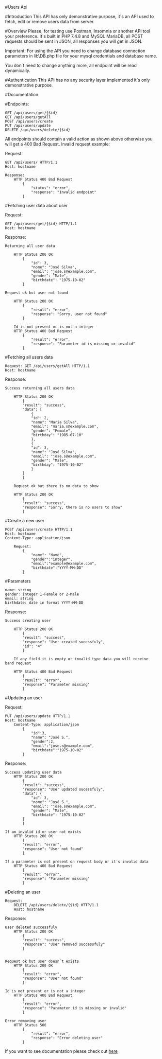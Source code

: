 #Users Api

#Introduction
This API has only demonstrative purpose, it´s an API used to fetch, edit or remove users data from server.

#Overview
Please, for testing use Postman, Insomnia or another API tool your preference. It´s built in PHP 7.4.8 and MySQL MariaDB, all POST requests should be sent in JSON, all responses you will get in JSON.

Important: For using the API you need to change database connection parameters in lib\DB.php file for your mysql credentials and database name.

You don´t need to change anything more, all endpoint will be read dynamically.

#Authentication
This API has no any security layer implemented it´s only demonstrative purpose.

#Documentation

#Endpoints:

    GET /api/users/get/{$id}
    GET /api/users/getAll
    POST /api/users/create
    PUT /api/users/update
    DELETE /api/users/delete/{$id}


All endpoints should contain a valid action as shown above otherwise you will get a 400 Bad Request.
Invalid request example:

Request:

    GET /api/users/ HTTP/1.1
    Host: hostname

    Response:
        HTTP Status 400 Bad Request
            {
                "status": "error",
                "response": "Invalid endpoint"
            }


#Fetching user data about user

Request:

    GET /api/users/get/{$id} HTTP/1.1
    Host: hostname

Response:

    Returning all user data

        HTTP Status 200 OK
            {
                "id": 3,
                "nome": "José Silva",
                "email": "jose.s@example.com",
                "gender": "Male",
                "birthdate": "1975-10-02"
            }

    Request ok but user not found 

        HTTP Status 200 OK 
            {
                "result": "error",
                "response": "Sorry, user not found"
            }

        Id is not present or is not a integer
        HTTP Status 400 Bad Request  
            {
                "result": "error",
                "response": "Parameter id is missing or invalid"
            }




#Fetching all users data

    Request: GET /api/users/getAll HTTP/1.1
    Host: hostname

Response:

    Success returning all users data

        HTTP Status 200 OK
            {
            "result": "success",
            "data": [
                {
                "id": 2,
                "name": "Maria Silva",
                "email": "maria.s@example.com",
                "gender": "Female",
                "birthday": "1985-07-10"
                },
                {
                "id": 3,
                "name": "José Silva",
                "email": "jose.s@example.com",
                "gender": "Male",
                "birthday": "1975-10-02"
                }
            ]
            }

        Request ok but there is no data to show

        HTTP Status 200 OK
            {
            "result": "success",
            "response": "Sorry, there is no users to show"
            }





#Create a new user

    POST /api/users/create HTTP/1.1
    Host: hostname
    Content-Type: application/json

        Request:
            {
                "name": "Name",
                "gender":"integer",
                "email":"example@example.com",
                "birthdate":"YYYY-MM-DD"
            }

#Parameters

    name: string
    gender: integer 1-Female or 2-Male 
    email: string
    birthdate: date in format YYYY-MM-DD


Response:

    Success creating user

        HTTP Status 200 OK
            {
            "result": "success",
            "response": "User created sucessfuly",
            "id": "4"
            }

        If any field it is empty or invalid type data you will receive band request

        HTTP Status 400 Bad Request
            {
            "result": "error",
            "response": "Parameter missing"
            }



#Updating an user

Request:

    PUT /api/users/update HTTP/1.1
    Host: hostname
        Content-Type: application/json
            {   
                "id":3,
                "name": "José S.",
                "gender":2,
                "email":"jose.s@example.com",
                "birthdate":"1975-10-02"
            }


Response:

    Success updating user data
        HTTP Status 200 OK
            {
            "result": "success",
            "response": "User updated sucessfuly",
            "data": {
                "id": 3,
                "nome": "José S.",
                "email": "jose.s@example.com",
                "gender": "Male",
                "birthdate": "1975-10-02"
            }
            }

    If an invalid id or user not exists 
        HTTP Status 200 OK
            {
            "result": "error",
            "response": "User not found"
            }

    If a parameter is not present on request body or it´s invalid data
        HTTP Status 400 Bad Request
            {
            "result": "error",
            "response": "Parameter missing"
            }



#Deleting an user

    Request:
        DELETE /api/users/delete/{$id} HTTP/1.1
        Host: hostname

Response:

    User deleted successfuly
        HTTP Status 200 OK
            {
            "result": "success",
            "response": "User removed successfuly"
            }


    Request ok but user doesn´t exists
        HTTP Status 200 OK
            {
            "result": "error",
            "response": "User not found"
            }

    Id is not present or is not a integer
        HTTP Status 400 Bad Request
            {
            "result": "error",
            "response": "Parameter id is missing or invalid"
            }

    Error removing user
        HTTP Status 500
            {
                "result": "error",
                "response": "Error deleting user"
            }


If you want to see documentation please check out [here](https://documenter.getpostman.com/view/13425265/TWDTLdyX#f0e99e0c-f8a0-4990-8f48-a1c79fc9ed24)
